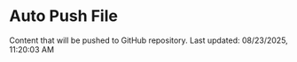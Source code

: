 # Auto Push File

Content that will be pushed to GitHub repository.
Last updated: 08/23/2025, 11:20:03 AM
